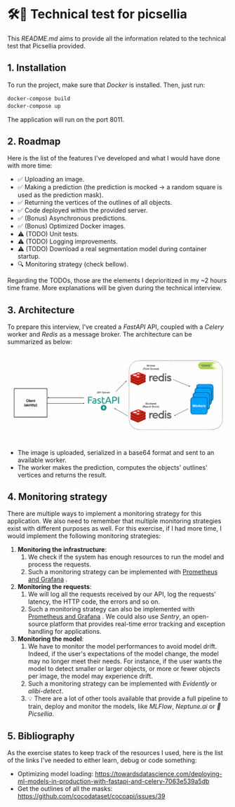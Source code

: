 # 🛠🥑 Technical test for picsellia

This _README.md_ aims to provide all the information related to the technical test that Picsellia provided.

## 1. Installation

To run the project, make sure that _Docker_ is installed. Then, just run:

```bash
docker-compose build
docker-compose up
```

The application will run on the port 8011.

## 2. Roadmap

Here is the list of the features I've developed and what I would have done with more time:

- ✅ Uploading an image.
- ✅ Making a prediction (the prediction is mocked -> a random square is used as the prediction mask).
- ✅ Returning the vertices of the outlines of all objects.
- ✅ Code deployed within the provided server.
- ✅ (Bonus) Asynchronous predictions.
- ✅ (Bonus) Optimized Docker images.
- ⚠️ (TODO) Unit tests.
- ⚠️ (TODO) Logging improvements.
- ⚠️ (TODO) Download a real segmentation model during container startup.
- 🔍 Monitoring strategy (check bellow).

Regarding the TODOs, those are the elements I deprioritized in my ~2 hours time frame. More explanations will be given
during the technical interview.

## 3. Architecture

To prepare this interview, I've created a _FastAPI_ API, coupled with a _Celery_ worker and _Redis_ as a message broker.
The architecture can be summarized as below:

![img.png](images/img.png)

- The image is uploaded, serialized in a base64 format and sent to an available worker.
- The worker makes the prediction, computes the objects' outlines' vertices and returns the result.

## 4. Monitoring strategy

There are multiple ways to implement a monitoring strategy for this application. We also need to remember that multiple
monitoring strategies exist with different purposes as well. For this exercise, if I had more time, I would implement
the following monitoring strategies:

1. **Monitoring the infrastructure**:
    1. We check if the system has enough resources to run the model and process the requests.
    2. Such a monitoring strategy can be implemented
       with [Prometheus and Grafana](https://geekflare.com/prometheus-grafana-setup-for-linux/)
       .
2. **Monitoring the requests**:
    1. We will log all the requests received by our API, log the requests' latency, the HTTP code, the errors and so on.
    2. Such a monitoring strategy can also be implemented
       with [Prometheus and Grafana](https://www.metricfire.com/blog/use-grafana-to-monitor-flask-apps-with-prometheus/)
       . We could also use _Sentry_, an open-source platform that provides real-time error tracking and exception
       handling for applications.
3. **Monitoring the model**:
    1. We have to monitor the model performances to avoid model drift. Indeed, if the user's expectations of the model
       change, the model may no longer meet their needs. For instance, if the user wants the model to detect smaller or
       larger objects, or more or fewer objects per image, the model may experience drift.
    2. Such a monitoring strategy can be implemented with _Evidently_ or _alibi-detect_.
    3. 💡 There are a lot of other tools available that provide a full pipeline to train, deploy and monitor the models,
       like
       _MLFlow_, _Neptune.ai_ or _🥑 Picsellia_.

## 5. Bibliography

As the exercise states to keep track of the resources I used, here is the list of the links I've needed to either learn,
debug or code something:

- Optimizing model
  loading: https://towardsdatascience.com/deploying-ml-models-in-production-with-fastapi-and-celery-7063e539a5db
- Get the outlines of all the masks: https://github.com/cocodataset/cocoapi/issues/39